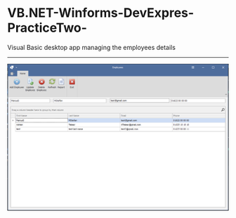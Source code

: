 # VB.NET-Winforms-DevExpres-PracticeTwo-
Visual Basic desktop app managing the employees details

-----------------------------------------------------
![Screenshot](Employees.PNG)
